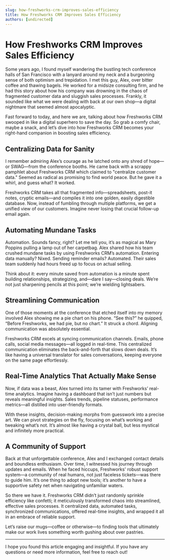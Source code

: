 ```yaml
---
slug: how-freshworks-crm-improves-sales-efficiency
title: How Freshworks CRM Improves Sales Efficiency
authors: [undirected]
---
```



# How Freshworks CRM Improves Sales Efficiency

Some years ago, I found myself wandering the bustling tech conference halls of San Francisco with a lanyard around my neck and a burgeoning sense of both optimism and trepidation. I met this guy, Alex, over bitter coffee and thawing bagels. He worked for a midsize consulting firm, and he had this story about how his company was drowning in the chaos of fragmented customer data and sluggish sales processes. Frankly, it sounded like what we were dealing with back at our own shop—a digital nightmare that seemed almost apocalyptic.

Fast forward to today, and here we are, talking about how Freshworks CRM swooped in like a digital superhero to save the day. So grab a comfy chair, maybe a snack, and let’s dive into how Freshworks CRM becomes your right-hand companion in boosting sales efficiency.

## Centralizing Data for Sanity

I remember admiring Alex’s courage as he latched onto any shred of hope—or SWAG—from the conference booths. He came back with a scrappy pamphlet about Freshworks CRM which claimed to "centralize customer data." Seemed as radical as promising to find world peace. But he gave it a whirl, and guess what? It worked.

Freshworks CRM takes all that fragmented info—spreadsheets, post-it notes, cryptic emails—and compiles it into one golden, easily digestible database. Now, instead of fumbling through multiple platforms, we get a unified view of our customers. Imagine never losing that crucial follow-up email again.

## Automating Mundane Tasks

Automation. Sounds fancy, right? Let me tell you, it’s as magical as Mary Poppins pulling a lamp out of her carpetbag. Alex shared how his team crushed mundane tasks by using Freshworks CRM’s automation. Entering data manually? Nixed. Sending reminder emails? Automated. Their sales team suddenly had hours freed up to focus on actual selling.

Think about it: every minute saved from automation is a minute spent building relationships, strategizing, and—dare I say—closing deals. We’re not just sharpening pencils at this point; we’re wielding lightsabers.

## Streamlining Communication

One of those moments at the conference that etched itself into my memory involved Alex showing me a pie chart on his phone. “See this?” he quipped, “Before Freshworks, we had pie, but no chart.” It struck a chord. Aligning communication was absolutely essential.

Freshworks CRM excels at syncing communication channels. Emails, phone calls, social media messages—all logged in real-time. This centralized communication eliminates the back-and-forth that slows down deals. It’s like having a universal translator for sales conversations, keeping everyone on the same page effortlessly.

## Real-Time Analytics That Actually Make Sense

Now, if data was a beast, Alex turned into its tamer with Freshworks’ real-time analytics. Imagine having a dashboard that isn’t just numbers but reveals meaningful insights. Sales trends, pipeline statuses, performance metrics—all distilled into user-friendly formats. 

With these insights, decision-making morphs from guesswork into a precise art. We can pivot strategies on the fly, focusing on what’s working and tweaking what’s not. It’s almost like having a crystal ball, but less mystical and infinitely more practical.

## A Community of Support

Back at that unforgettable conference, Alex and I exchanged contact details and boundless enthusiasm. Over time, I witnessed his journey through updates and emails. When he faced hiccups, Freshworks' robust support system—a community of real humans, not just faceless tickets—was there to guide him. It’s one thing to adopt new tools; it’s another to have a supportive safety net when navigating unfamiliar waters.

So there we have it. Freshworks CRM didn’t just randomly sprinkle efficiency like confetti; it meticulously transformed chaos into streamlined, effective sales processes. It centralized data, automated tasks, synchronized communications, offered real-time insights, and wrapped it all in an embrace of reliable support. 

Let’s raise our mugs—coffee or otherwise—to finding tools that ultimately make our work lives something worth gushing about over pastries.


---

I hope you found this article engaging and insightful. If you have any questions or need more information, feel free to reach out!